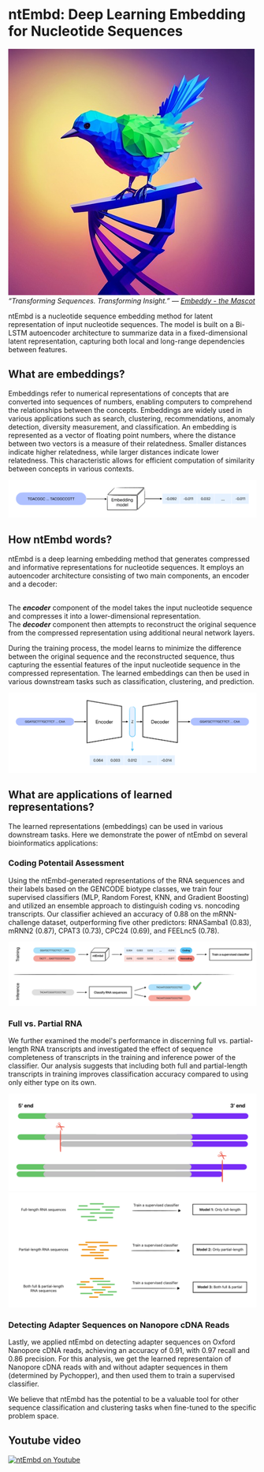 # ntEmbd: Deep Learning Embedding for Nucleotide Sequences

![Embeddy](assets/ntEmbd_logo_mascot.png)
<br/>*“Transforming Sequences. Transforming Insight.” — [Embeddy - the Mascot](https://www.saberhq.com/blog/ntembd)*

ntEmbd is a nucleotide sequence embedding method for latent representation of input nucleotide sequences. The model is built on a Bi-LSTM autoencoder architecture to summarize data in a fixed-dimensional latent representation, capturing both local and long-range dependencies between features.

## What are embeddings?
Embeddings refer to numerical representations of concepts that are converted into sequences of numbers, enabling computers to comprehend the relationships between the concepts. Embeddings are widely used in various applications such as search, clustering, recommendations, anomaly detection, diversity measurement, and classification. An embedding is represented as a vector of floating point numbers, where the distance between two vectors is a measure of their relatedness. Smaller distances indicate higher relatedness, while larger distances indicate lower relatedness. This characteristic allows for efficient computation of similarity between concepts in various contexts.

![embedding](assets/merged_gif_RNA.gif)

## How ntEmbd words?
ntEmbd is a deep learning embedding method that generates compressed and informative representations for nucleotide sequences. It employs an autoencoder architecture consisting of two main components, an encoder and a decoder:

<br/>The **_encoder_** component of the model takes the input nucleotide sequence and compresses it into a lower-dimensional representation.
<br/>The **_decoder_** component then attempts to reconstruct the original sequence from the compressed representation using additional neural network layers. 

During the training process, the model learns to minimize the difference between the original sequence and the reconstructed sequence, thus capturing the essential features of the input nucleotide sequence in the compressed representation. The learned embeddings can then be used in various downstream tasks such as classification, clustering, and prediction.

![embedding](assets/ntEmbd%20-%20with%20latent%20space.png)


## What are applications of learned representations?
The learned representations (embeddings) can be used in various downstream tasks. Here we demonstrate the power of ntEmbd on several bioinformatics applications:

### Coding Potentail Assessment
Using the ntEmbd-generated representations of the RNA sequences and their labels based on the GENCODE biotype classes, we train four supervised classifiers (MLP, Random Forest, KNN, and Gradient Boosting) and utilized an ensemble approach to distinguish coding vs. noncoding transcripts. Our classifier achieved an accuracy of 0.88 on the mRNN-challenge dataset, outperforming five other predictors: RNASamba1 (0.83), mRNN2 (0.87), CPAT3 (0.73), CPC24 (0.69), and FEELnc5 (0.78).

![embedding](assets/coding%20vs%20noncoding%20analysis.png)

### Full vs. Partial RNA
We further examined the model's performance in discerning full vs. partial-length RNA transcripts and investigated the effect of sequence completeness of transcripts in the training and inference power of the classifier. Our analysis suggests that including both full and partial-length transcripts in training improves classification accuracy compared to using only either type on its own.

![embedding](assets/full%20vs%20partial%20length.png)
![embedding](assets/full%20vs%20partial%20-%203%20models.png)

### Detecting Adapter Sequences on Nanopore cDNA Reads
Lastly, we applied ntEmbd on detecting adapter sequences on Oxford Nanopore cDNA reads, achieving an accuracy of 0.91, with 0.97 recall and 0.86 precision. For this analysis, we get the learned representaion of Nanopore cDNA reads with and without adapter sequences in them (determined by Pychopper), and then used them to train a supervised classifier. 

We believe that ntEmbd has the potential to be a valuable tool for other sequence classification and clustering tasks when fine-tuned to the specific problem space.

## Youtube video

[![ntEmbd on Youtube](https://img.youtube.com/vi/nToreGP8Jd8/0.jpg)](https://www.youtube.com/watch?v=cevepibRu8I)

